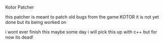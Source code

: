 Kotor Patcher


this patcher is meant to patch old bugs from the game KOTOR it is not yet done but its being worked on


i wont ever finish this maybe some day i will pick this up with c++ but for now its dead!
